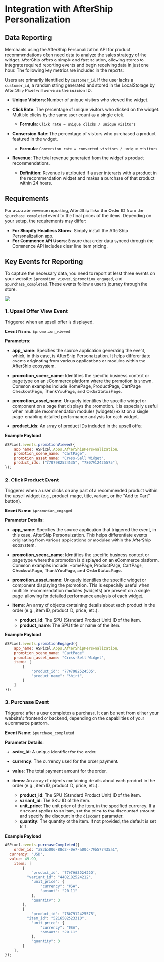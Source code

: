 # Integration with AfterShip Personalization

## Data Reporting

Merchants using the AfterShip Personalization API for product recommendations often need data to analyze the sales strategy of the widget. AfterShip offers a simple and fast solution, allowing stores to integrate required reporting events and begin receiving data in just one hour. The following key metrics are included in the reports:

Users are primarily identified by `customer_id`. If the user lacks a `customer_id`, a random string generated and stored in the LocalStorage by AfterShip Pixel will serve as the session ID.

- **Unique Visitors**: Number of unique visitors who viewed the widget.
- **Click Rate**: The percentage of unique visitors who clicked on the widget. Multiple clicks by the same user count as a single click.
  - **Formula**: `Click rate = unique clicks / unique visitors`
  
- **Conversion Rate**: The percentage of visitors who purchased a product featured in the widget.
  - **Formula**: `Conversion rate = converted visitors / unique visitors`
  
- **Revenue**: The total revenue generated from the widget's product recommendations.
  - **Definition**: Revenue is attributed if a user interacts with a product in the recommendation widget and makes a purchase of that product within 24 hours.

## Requirements

For accurate revenue reporting, AfterShip links the Order ID from the `$purchase_completed` event to the final prices of the items. Depending on your setup, the requirements may differ:

- **For Shopify Headless Stores**: Simply install the AfterShip Personalization app.
- **For Commence API Users**: Ensure that order data synced through the Commence API includes clear line item pricing.

## Key Events for Reporting

To capture the necessary data, you need to report at least three events on your website: `$promotion_viewed`, `$promotion_engaged`, and `$purchase_completed`. These events follow a user’s journey through the store.

<img src="https://assets.am-static.com/api_docs_center/web_pixel/bf21b07bf0554736f7a6990113cf7f6f">

### 1. Upsell Offer View Event

Triggered when an upsell offer is displayed.

**Event Name**: `$promotion_viewed`

**Parameters**:

- **app_name**: Specifies the source application generating the event, which, in this case, is AfterShip Personalization. It helps differentiate events originating from various applications or modules within the AfterShip ecosystem.

- **promotion_scene_name**: Identifies the specific business context or page type on an eCommerce platform where the promotion is shown. Common examples include HomePage, ProductPage, CartPage, CheckoutPage, ThankYouPage, and OrderStatusPage.

- **promotion_asset_name**: Uniquely identifies the specific widget or component on a page that displays the promotion. It is especially useful when multiple recommendation modules (widgets) exist on a single page, enabling detailed performance analysis for each widget.

- **product_ids**: An array of product IDs included in the upsell offer.

**Example Payload**
```jsx
ASPixel.events.promotionViewed({
	app_name: ASPixel.Apps.AfterShipPersonalization,
	promotion_scene_name: "CartPage",
	promotion_asset_name: "Cross-Sell Widget",
	product_ids: ["7707982524535", "7807912425575"],
});
```

### 2. Click Product Event

Triggered when a user clicks on any part of a recommended product within the upsell widget (e.g., product image, title, variant, or the "Add to Cart" button).

**Event Name**: `$promotion_engaged`

**Parameter Details**:

- **app_name**: Specifies the source application that triggered the event, in this case, AfterShip Personalization. This helps differentiate events originating from various applications or modules within the AfterShip ecosystem.

- **promotion_scene_name**: Identifies the specific business context or page type where the promotion is displayed on an eCommerce platform. Common examples include: HomePage, ProductPage, CartPage, CheckoutPage, ThankYouPage, and OrderStatusPage.

- **promotion_asset_name**: Uniquely identifies the specific widget or component displaying the promotion. This is especially useful when multiple recommendation modules (widgets) are present on a single page, allowing for detailed performance analysis of each widget.

- **items**: An array of objects containing details about each product in the order (e.g., item ID, product ID, price, etc.).
  - **product_id**: The SPU (Standard Product Unit) ID of the item.
  - **product_name**: The SPU title or name of the item.

**Example Payload**

```jsx
ASPixel.events.promotionEngaged({
	app_name: ASPixel.Apps.AfterShipPersonalization,
	promotion_scene_name: "CartPage"
	promotion_asset_name: "Cross-Sell Widget",
	items: [
		{
			"product_id": "7707982524535",
			"product_name": "Shirt",
		}
	]
});
```

### 3. Purchase Event

Triggered after a user completes a purchase. It can be sent from either your website's frontend or backend, depending on the capabilities of your eCommerce platform.

**Event Name**: `$purchase_completed`

**Parameter Details**:

- **order_id**: A unique identifier for the order.

- **currency**: The currency used for the order payment.

- **value**: The total payment amount for the order.

- **items**: An array of objects containing details about each product in the order (e.g., item ID, product ID, price, etc.).
  - **product_id**: The SPU (Standard Product Unit) ID of the item.
  - **variant_id**: The SKU ID of the item.
  - **unit_price**: The unit price of the item, in the specified currency. If a discount applies to an item, set the price to the discounted amount and specify the discount in the `discount` parameter.
  - **quantity**: The quantity of the item. If not provided, the default is set to 1.

**Example Payload**

```jsx
ASPixel.events.purchaseCompleted({
	order_id: "a83bb006-88d2-40e7-a00c-70b577435a1", 
  currency: "USD",
  value: 49.99,
	items: [
		{      
			"product_id": "7707982524535",
		  "variant_id": "4402182524212",
			"unit_price": {
				"currency": "USA",
				"amount": "20.11"
			},
			"quantity": 3
		},
		{      
			"product_id": "7807912425575",
		  "item_id": "5216582523310",
			"unit_price": {
				"currency": "USA",
				"amount": "20.11"
			},
			"quantity": 3
		}  
	], 
});
```
